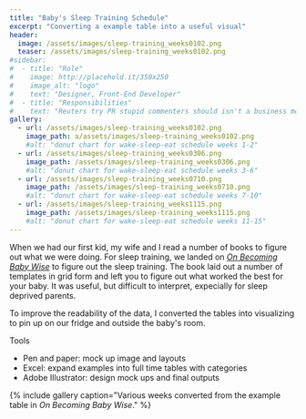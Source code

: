 ```yaml
---
title: "Baby's Sleep Training Schedule"
excerpt: "Converting a example table into a useful visual"
header:
  image: /assets/images/sleep-training_weeks0102.png
  teaser: /assets/images/sleep-training_weeks0102.png
#sidebar:
#  - title: "Role"
#    image: http://placehold.it/350x250
#    image_alt: "logo"
#    text: "Designer, Front-End Developer"
#  - title: "Responsibilities"
#    text: "Reuters try PR stupid commenters should isn't a business model"
gallery:
  - url: /assets/images/sleep-training_weeks0102.png
    image_path: a/assets/images/sleep-training_weeks0102.png
    #alt: "donut chart for wake-sleep-eat schedule weeks 1-2"
  - url: /assets/images/sleep-training_weeks0306.png
    image_path: /assets/images/sleep-training_weeks0306.png
    #alt: "donut chart for wake-sleep-eat schedule weeks 3-6"
  - url: /assets/images/sleep-training_weeks0710.png
    image_path: /assets/images/sleep-training_weeks0710.png
    #alt: "donut chart for wake-sleep-eat schedule weeks 7-10"
  - url: /assets/images/sleep-training_weeks1115.png
    image_path: /assets/images/sleep-training_weeks1115.png
    #alt: "donut chart for wake-sleep-eat schedule weeks 11-15"
---
```


When we had our first kid, my wife and I read a number of books to figure out what we were doing. For sleep training, we landed on *[On Becoming Baby Wise](https://www.amazon.com/Becoming-Baby-Wise-Giving-Nighttime-ebook/dp/B00CLKEUVM)* to figure out the sleep training. The book laid out a number of templates in grid form and left you to figure out what worked the best for your baby. It was useful, but difficult to interpret, expecially for sleep deprived parents. 

To improve the readability of the data, I converted the tables into visualizing to pin up on our fridge and outside the baby's room. 

Tools
   - Pen and paper: mock up image and layouts
   - Excel: expand examples into full time tables with categories
   - Adobe Illustrator: design mock ups and final outputs

{% include gallery caption="Various weeks converted from the example table in *On Becoming Baby Wise*." %}